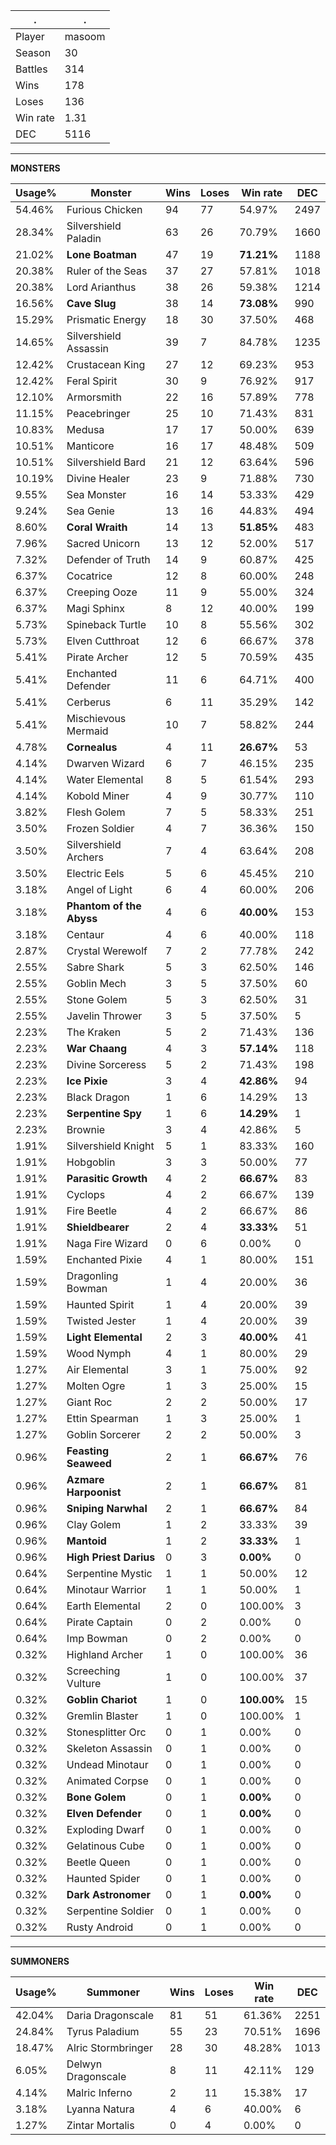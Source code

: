.|.
|-|-
Player|masoom
Season|30
Battles|314
Wins|178
Loses|136
Win rate|1.31
DEC|5116

---
**MONSTERS**

Usage%|Monster|Wins|Loses|Win rate|DEC|
-|-|-|-|-|-|
54.46%|Furious Chicken|94|77|54.97%|2497|
28.34%|Silvershield Paladin|63|26|70.79%|1660|
21.02%|**Lone Boatman**|47|19|**71.21%**|1188|
20.38%|Ruler of the Seas|37|27|57.81%|1018|
20.38%|Lord Arianthus|38|26|59.38%|1214|
16.56%|**Cave Slug**|38|14|**73.08%**|990|
15.29%|Prismatic Energy|18|30|37.50%|468|
14.65%|Silvershield Assassin|39|7|84.78%|1235|
12.42%|Crustacean King|27|12|69.23%|953|
12.42%|Feral Spirit|30|9|76.92%|917|
12.10%|Armorsmith|22|16|57.89%|778|
11.15%|Peacebringer|25|10|71.43%|831|
10.83%|Medusa|17|17|50.00%|639|
10.51%|Manticore|16|17|48.48%|509|
10.51%|Silvershield Bard|21|12|63.64%|596|
10.19%|Divine Healer|23|9|71.88%|730|
9.55%|Sea Monster|16|14|53.33%|429|
9.24%|Sea Genie|13|16|44.83%|494|
8.60%|**Coral Wraith**|14|13|**51.85%**|483|
7.96%|Sacred Unicorn|13|12|52.00%|517|
7.32%|Defender of Truth|14|9|60.87%|425|
6.37%|Cocatrice|12|8|60.00%|248|
6.37%|Creeping Ooze|11|9|55.00%|324|
6.37%|Magi Sphinx|8|12|40.00%|199|
5.73%|Spineback Turtle|10|8|55.56%|302|
5.73%|Elven Cutthroat|12|6|66.67%|378|
5.41%|Pirate Archer|12|5|70.59%|435|
5.41%|Enchanted Defender|11|6|64.71%|400|
5.41%|Cerberus|6|11|35.29%|142|
5.41%|Mischievous Mermaid|10|7|58.82%|244|
4.78%|**Cornealus**|4|11|**26.67%**|53|
4.14%|Dwarven Wizard|6|7|46.15%|235|
4.14%|Water Elemental|8|5|61.54%|293|
4.14%|Kobold Miner|4|9|30.77%|110|
3.82%|Flesh Golem|7|5|58.33%|251|
3.50%|Frozen Soldier|4|7|36.36%|150|
3.50%|Silvershield Archers|7|4|63.64%|208|
3.50%|Electric Eels|5|6|45.45%|210|
3.18%|Angel of Light|6|4|60.00%|206|
3.18%|**Phantom of the Abyss**|4|6|**40.00%**|153|
3.18%|Centaur|4|6|40.00%|118|
2.87%|Crystal Werewolf|7|2|77.78%|242|
2.55%|Sabre Shark|5|3|62.50%|146|
2.55%|Goblin Mech|3|5|37.50%|60|
2.55%|Stone Golem|5|3|62.50%|31|
2.55%|Javelin Thrower|3|5|37.50%|5|
2.23%|The Kraken|5|2|71.43%|136|
2.23%|**War Chaang**|4|3|**57.14%**|118|
2.23%|Divine Sorceress|5|2|71.43%|198|
2.23%|**Ice Pixie**|3|4|**42.86%**|94|
2.23%|Black Dragon|1|6|14.29%|13|
2.23%|**Serpentine Spy**|1|6|**14.29%**|1|
2.23%|Brownie|3|4|42.86%|5|
1.91%|Silvershield Knight|5|1|83.33%|160|
1.91%|Hobgoblin|3|3|50.00%|77|
1.91%|**Parasitic Growth**|4|2|**66.67%**|83|
1.91%|Cyclops|4|2|66.67%|139|
1.91%|Fire Beetle|4|2|66.67%|86|
1.91%|**Shieldbearer**|2|4|**33.33%**|51|
1.91%|Naga Fire Wizard|0|6|0.00%|0|
1.59%|Enchanted Pixie|4|1|80.00%|151|
1.59%|Dragonling Bowman|1|4|20.00%|36|
1.59%|Haunted Spirit|1|4|20.00%|39|
1.59%|Twisted Jester|1|4|20.00%|39|
1.59%|**Light Elemental**|2|3|**40.00%**|41|
1.59%|Wood Nymph|4|1|80.00%|29|
1.27%|Air Elemental|3|1|75.00%|92|
1.27%|Molten Ogre|1|3|25.00%|15|
1.27%|Giant Roc|2|2|50.00%|17|
1.27%|Ettin Spearman|1|3|25.00%|1|
1.27%|Goblin Sorcerer|2|2|50.00%|3|
0.96%|**Feasting Seaweed**|2|1|**66.67%**|76|
0.96%|**Azmare Harpoonist**|2|1|**66.67%**|81|
0.96%|**Sniping Narwhal**|2|1|**66.67%**|84|
0.96%|Clay Golem|1|2|33.33%|39|
0.96%|**Mantoid**|1|2|**33.33%**|1|
0.96%|**High Priest Darius**|0|3|**0.00%**|0|
0.64%|Serpentine Mystic|1|1|50.00%|12|
0.64%|Minotaur Warrior|1|1|50.00%|1|
0.64%|Earth Elemental|2|0|100.00%|3|
0.64%|Pirate Captain|0|2|0.00%|0|
0.64%|Imp Bowman|0|2|0.00%|0|
0.32%|Highland Archer|1|0|100.00%|36|
0.32%|Screeching Vulture|1|0|100.00%|37|
0.32%|**Goblin Chariot**|1|0|**100.00%**|15|
0.32%|Gremlin Blaster|1|0|100.00%|1|
0.32%|Stonesplitter Orc|0|1|0.00%|0|
0.32%|Skeleton Assassin|0|1|0.00%|0|
0.32%|Undead Minotaur|0|1|0.00%|0|
0.32%|Animated Corpse|0|1|0.00%|0|
0.32%|**Bone Golem**|0|1|**0.00%**|0|
0.32%|**Elven Defender**|0|1|**0.00%**|0|
0.32%|Exploding Dwarf|0|1|0.00%|0|
0.32%|Gelatinous Cube|0|1|0.00%|0|
0.32%|Beetle Queen|0|1|0.00%|0|
0.32%|Haunted Spider|0|1|0.00%|0|
0.32%|**Dark Astronomer**|0|1|**0.00%**|0|
0.32%|Serpentine Soldier|0|1|0.00%|0|
0.32%|Rusty Android|0|1|0.00%|0|

---
**SUMMONERS**

Usage%|Summoner|Wins|Loses|Win rate|DEC|
-|-|-|-|-|-|
42.04%|Daria Dragonscale|81|51|61.36%|2251|
24.84%|Tyrus Paladium|55|23|70.51%|1696|
18.47%|Alric Stormbringer|28|30|48.28%|1013|
6.05%|Delwyn Dragonscale|8|11|42.11%|129|
4.14%|Malric Inferno|2|11|15.38%|17|
3.18%|Lyanna Natura|4|6|40.00%|6|
1.27%|Zintar Mortalis|0|4|0.00%|0|

